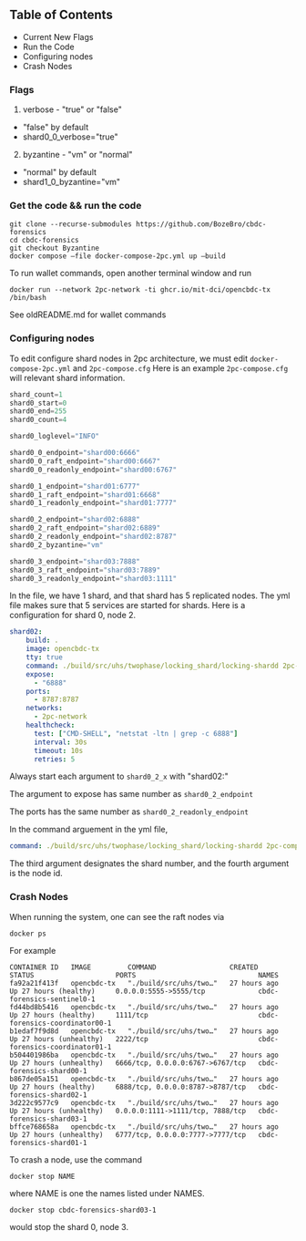 ## Table of Contents
  - Current New Flags
  - Run the Code
  - Configuring nodes
  - Crash Nodes

### Flags 
1. verbose - "true" or "false"
  - "false" by default
  - shard0_0_verbose="true"
2. byzantine - "vm" or "normal"
  - "normal" by default
  - shard1_0_byzantine="vm"
### Get the code && run the code
```terminal
git clone --recurse-submodules https://github.com/BozeBro/cbdc-forensics
cd cbdc-forensics
git checkout Byzantine
docker compose –file docker-compose-2pc.yml up –build
```
To run wallet commands, open another terminal window and run
```terminal
docker run --network 2pc-network -ti ghcr.io/mit-dci/opencbdc-tx /bin/bash
```
See oldREADME.md for wallet commands
### Configuring nodes
To edit configure shard nodes in 2pc architecture, we must edit `docker-compose-2pc.yml` and `2pc-compose.cfg`
Here is an example `2pc-compose.cfg` will relevant shard information. 
```cpp
shard_count=1
shard0_start=0
shard0_end=255
shard0_count=4

shard0_loglevel="INFO"

shard0_0_endpoint="shard00:6666"
shard0_0_raft_endpoint="shard00:6667"
shard0_0_readonly_endpoint="shard00:6767"

shard0_1_endpoint="shard01:6777"
shard0_1_raft_endpoint="shard01:6668"
shard0_1_readonly_endpoint="shard01:7777"

shard0_2_endpoint="shard02:6888"
shard0_2_raft_endpoint="shard02:6889"
shard0_2_readonly_endpoint="shard02:8787"
shard0_2_byzantine="vm"

shard0_3_endpoint="shard03:7888"
shard0_3_raft_endpoint="shard03:7889"
shard0_3_readonly_endpoint="shard03:1111"
```
In the file, we have 1 shard, and that shard has 5 replicated nodes. 
The yml file makes sure that 5 services are started for shards.
Here is a configuration for shard 0, node 2.
```yml
shard02:
    build: .
    image: opencbdc-tx
    tty: true
    command: ./build/src/uhs/twophase/locking_shard/locking-shardd 2pc-compose.cfg 0 2
    expose:
      - "6888"
    ports:
      - 8787:8787
    networks:
      - 2pc-network
    healthcheck:
      test: ["CMD-SHELL", "netstat -ltn | grep -c 6888"]
      interval: 30s
      timeout: 10s
      retries: 5
```

Always start each argument to `shard0_2_x` with "shard02:"


The argument to expose has same number as `shard0_2_endpoint`

The ports has the same number as `shard0_2_readonly_endpoint`

In the command arguement in the yml file, 
```yml
command: ./build/src/uhs/twophase/locking_shard/locking-shardd 2pc-compose.cfg 0 2
```
The third argument designates the shard number, and the fourth argument is the node id.

### Crash Nodes
When running the system, one can see the raft nodes via
```terminal
docker ps
```
For example
```terminal
CONTAINER ID   IMAGE         COMMAND                  CREATED        STATUS                    PORTS                              NAMES
fa92a21f413f   opencbdc-tx   "./build/src/uhs/two…"   27 hours ago   Up 27 hours (healthy)     0.0.0.0:5555->5555/tcp             cbdc-forensics-sentinel0-1
fd44bd8b5416   opencbdc-tx   "./build/src/uhs/two…"   27 hours ago   Up 27 hours (healthy)     1111/tcp                           cbdc-forensics-coordinator00-1
b1edaf7f9d8d   opencbdc-tx   "./build/src/uhs/two…"   27 hours ago   Up 27 hours (unhealthy)   2222/tcp                           cbdc-forensics-coordinator01-1
b504401986ba   opencbdc-tx   "./build/src/uhs/two…"   27 hours ago   Up 27 hours (unhealthy)   6666/tcp, 0.0.0.0:6767->6767/tcp   cbdc-forensics-shard00-1
b867de05a151   opencbdc-tx   "./build/src/uhs/two…"   27 hours ago   Up 27 hours (healthy)     6888/tcp, 0.0.0.0:8787->8787/tcp   cbdc-forensics-shard02-1
3d222c9577c9   opencbdc-tx   "./build/src/uhs/two…"   27 hours ago   Up 27 hours (unhealthy)   0.0.0.0:1111->1111/tcp, 7888/tcp   cbdc-forensics-shard03-1
bffce768658a   opencbdc-tx   "./build/src/uhs/two…"   27 hours ago   Up 27 hours (unhealthy)   6777/tcp, 0.0.0.0:7777->7777/tcp   cbdc-forensics-shard01-1
```

To crash a node, use the command
```terminal
docker stop NAME
```
where NAME is one the names listed under NAMES.

```terminal
docker stop cbdc-forensics-shard03-1
```
would stop the shard 0, node 3.
